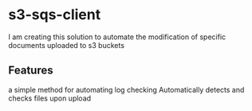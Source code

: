 # s3-sqs-client
I am creating this solution to automate the modification of specific documents uploaded to s3 buckets
## Features
a simple method for automating log checking
Automatically detects and checks files upon upload
